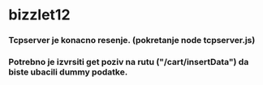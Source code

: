 # bizzlet12

### Tcpserver je konacno resenje. (pokretanje node tcpserver.js)

### Potrebno je izvrsiti get poziv na rutu ("/cart/insertData") da biste ubacili dummy podatke. 

